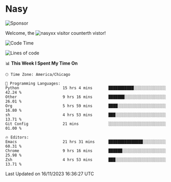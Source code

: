 # Nasy

<!--
<p align="center">
<img height="200" src="https://github-readme-stats.vercel.app/api?username=nasyxx&count_private=true&show_icons=true&theme=dracula&include_all_commits=true"/>
<img height="200" src="https://github-readme-stats.vercel.app/api/top-langs/?username=nasyxx&theme=dracula&hide=html,jupyter+notebook&count_private=true&show_icons=true"/>
</p>

  
----------------
-->

![Sponsor](https://img.shields.io/static/v1.svg?label=Sponsor&message=%E2%9D%A4&logo=GitHub&style=flat&color=pink)
 
Welcome, the ![nasyxx visitor counter](https://count.getloli.com/get/@nasyxx?theme=rule34)th vistor!
 
<!--START_SECTION:waka-->
![Code Time](http://img.shields.io/badge/Code%20Time-3%2C971%20hrs%2055%20mins-blue)

![Lines of code](https://img.shields.io/badge/From%20Hello%20World%20I%27ve%20Written-6.3%20million%20lines%20of%20code-blue)

📊 **This Week I Spent My Time On** 

```text
🕑︎ Time Zone: America/Chicago

💬 Programming Languages: 
Python                   15 hrs 4 mins       ███████████░░░░░░░░░░░░░░   42.24 % 
Other                    9 hrs 16 mins       ███████░░░░░░░░░░░░░░░░░░   26.01 % 
Org                      5 hrs 59 mins       ████░░░░░░░░░░░░░░░░░░░░░   16.80 % 
sh                       4 hrs 53 mins       ███░░░░░░░░░░░░░░░░░░░░░░   13.71 % 
Git Config               21 mins             ░░░░░░░░░░░░░░░░░░░░░░░░░   01.00 % 

🔥 Editors: 
Emacs                    21 hrs 31 mins      ███████████████░░░░░░░░░░   60.31 % 
Chrome                   9 hrs 16 mins       ██████░░░░░░░░░░░░░░░░░░░   25.98 % 
Zsh                      4 hrs 53 mins       ███░░░░░░░░░░░░░░░░░░░░░░   13.71 % 
```


 Last Updated on 16/11/2023 16:36:27 UTC
<!--END_SECTION:waka-->

<!-- ![visitors](https://visitor-badge.laobi.icu/badge?page_id=nasyxx.nasyxx) -->
